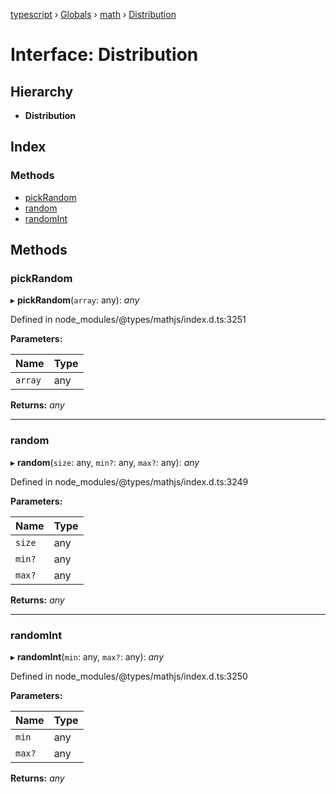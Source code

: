 [typescript](../README.md) › [Globals](../globals.md) › [math](../modules/math.md) › [Distribution](math.distribution.md)

# Interface: Distribution

## Hierarchy

* **Distribution**

## Index

### Methods

* [pickRandom](math.distribution.md#pickrandom)
* [random](math.distribution.md#random)
* [randomInt](math.distribution.md#randomint)

## Methods

###  pickRandom

▸ **pickRandom**(`array`: any): *any*

Defined in node_modules/@types/mathjs/index.d.ts:3251

**Parameters:**

Name | Type |
------ | ------ |
`array` | any |

**Returns:** *any*

___

###  random

▸ **random**(`size`: any, `min?`: any, `max?`: any): *any*

Defined in node_modules/@types/mathjs/index.d.ts:3249

**Parameters:**

Name | Type |
------ | ------ |
`size` | any |
`min?` | any |
`max?` | any |

**Returns:** *any*

___

###  randomInt

▸ **randomInt**(`min`: any, `max?`: any): *any*

Defined in node_modules/@types/mathjs/index.d.ts:3250

**Parameters:**

Name | Type |
------ | ------ |
`min` | any |
`max?` | any |

**Returns:** *any*
